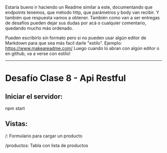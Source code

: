 Estaría bueno ir haciendo un Readme similar a este, documentando que endpoints tenemos, que método http, que parámetros y body van recibir. Y también que respuesta vamos a obtener.
También como van a ser entregas de desafíos pueden dejar sus dudas por acá o cualquier comentario, quedando mucho más ordenado.

Pueden escribirlo sin formato pero si no pueden usar algún editor de Markdown para que sea más facil darle "estilo". Ejemplo: https://www.makeareadme.com/
Luego cuando lo abran con algún editor o en github, va a verse con estilo!

---

# Desafío Clase 8 - Api Restful

## Iniciar el servidor:

npm start

## Vistas:

/: Formulario para cargar un producto

/productos: Tabla con lista de productos

